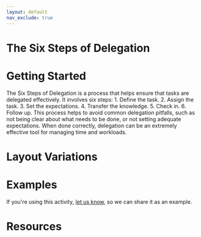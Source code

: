 ```yaml
---
layout: default
nav_exclude: true
---
```


# The Six Steps of Delegation

# Getting Started

The Six Steps of Delegation is a process that helps ensure that tasks are delegated effectively. It involves six steps: 1. Define the task. 2. Assign the task. 3. Set the expectations. 4. Transfer the knowledge. 5. Check in. 6. Follow up. This process helps to avoid common delegation pitfalls, such as not being clear about what needs to be done, or not setting adequate expectations. When done correctly, delegation can be an extremely effective tool for managing time and workloads.

# Layout Variations
# Examples
If you're using this activity, [let us know](https://github.com/Standards-and-Practices/structured-rapid-development/issues/new?assignees=&labels=documentation&template=example-submission.md&title=Example+of+%5Byour+pattern+here%5D), so we can share it as an example.
# Resources